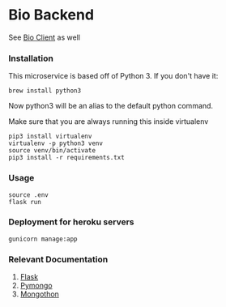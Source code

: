 # Bio Backend

See [Bio Client](https://github.com/kyledotterrer/bio-client) as well

### Installation

This microservice is based off of Python 3. If you don't have it:
```
brew install python3
```
Now python3 will be an alias to the default python command.

Make sure that you are always running this inside virtualenv

```
pip3 install virtualenv
virtualenv -p python3 venv
source venv/bin/activate
pip3 install -r requirements.txt
```

### Usage

```
source .env
flask run
```

### Deployment for heroku servers
```
gunicorn manage:app
```

### Relevant Documentation
1. [Flask](http://flask.pocoo.org/docs/0.12/)
1. [Pymongo](https://api.mongodb.com/python/current/index.html)
1. [Mongothon](https://github.com/gamechanger/mongothon)
